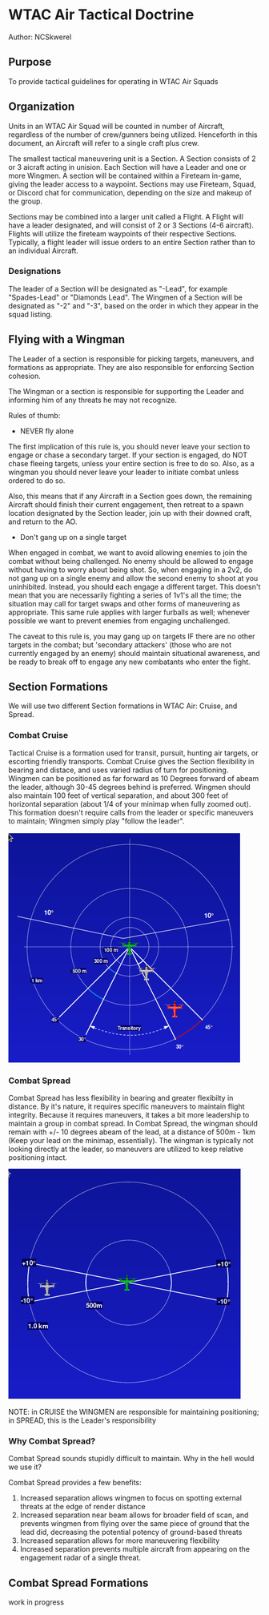 # WTAC Air Tactical Doctrine
Author: NCSkwerel

## Purpose
To provide tactical guidelines for operating in WTAC Air Squads

## Organization
Units in an WTAC Air Squad will be counted in number of Aircraft, regardless of the number of crew/gunners being utilized. Henceforth in this document, an Aircraft will refer to a single craft plus crew.

The smallest tactical maneuvering unit is a Section. A Section consists of 2 or 3 aicraft acting in unision. Each Section will have a Leader and one or more Wingmen. A section will be contained within a Fireteam in-game, giving the leader access to a waypoint. Sections may use Fireteam, Squad, or Discord chat for communication, depending on the size and makeup of the group.

Sections may be combined into a larger unit called a Flight. A Flight will have a leader designated, and will consist of 2 or 3 Sections (4-6 aircraft). Flights will utilize the fireteam waypoints of their respective Sections. Typically, a flight leader will issue orders to an entire Section rather than to an individual Aircraft.

### Designations
The leader of a Section will be designated as "-Lead", for example "Spades-Lead" or "Diamonds Lead".
The Wingmen of a Section will be designated as "-2" and "-3", based on the order in which they appear in the squad listing.

## Flying with a Wingman
The Leader of a section is responsible for picking targets, maneuvers, and formations as appropriate. They are also responsible for enforcing Section cohesion.

The Wingman or a section is responsible for supporting the Leader and informing him of any threats he may not recognize.

Rules of thumb:

- NEVER fly alone

The first implication of this rule is, you should never leave your section to engage or chase a secondary target. If your section is engaged, do NOT chase fleeing targets, unless your entire section is free to do so. Also, as a wingman you should never leave your leader to initiate combat unless ordered to do so.

Also, this means that if any Aircraft in a Section goes down, the remaining Aircraft should finish their current engagement, then retreat to a spawn location designated by the Section leader, join up with their downed craft, and return to the AO.

- Don't gang up on a single target

When engaged in combat, we want to avoid allowing enemies to join the combat without being challenged. No enemy should be allowed to engage without having to worry about being shot. So, when engaging in a 2v2, do not gang up on a single enemy and allow the second enemy to shoot at you uninhibited. Instead, you should each engage a different target. This doesn't mean that you are necessarily fighting a series of 1v1's all the time; the situation may call for target swaps and other forms of maneuvering as appropriate. This same rule applies with larger furballs as well; whenever possible we want to prevent enemies from engaging unchallenged.

The caveat to this rule is, you may gang up on targets IF there are no other targets in the combat; but 'secondary attackers' (those who are not currently engaged by an enemy) should maintain situational awareness, and be ready to break off to engage any new combatants who enter the fight.

## Section Formations
We will use two different Section formations in WTAC Air: Cruise, and Spread.

### Combat Cruise
Tactical Cruise is a formation used for transit, pursuit, hunting air targets, or escorting friendly transports. Combat Cruise gives the Section flexibility in bearing and distace, and uses varied radius of turn for positioning. Wingmen can be positioned as far forward as 10 Degrees forward of abeam the leader, although 30-45 degrees behind is preferred. Wingmen should also maintain 100 feet of vertical separation, and about 300 feet of horizontal separation (about 1/4 of your minimap when fully zoomed out). This formation doesn't require calls from the leader or specific maneuvers to maintain; Wingmen simply play "follow the leader".

![Combat Cruise][cruise]

### Combat Spread
Combat Spread  has less flexibility in bearing and greater flexibilty in distance. By it's nature, it requires specific maneuvers to maintain flight integrity. Because it requires maneuvers, it takes a bit more leadership to maintain a group in combat spread. In Combat Spread, the wingman should remain with +/-  10 degrees abeam of the lead, at a distance of 500m - 1km (Keep your lead on the minimap, essentially). The wingman is typically not looking directly at the leader, so maneuvers are utilized to keep relative positioning intact.

![Combat Spread][spread]

NOTE: in CRUISE the WINGMEN are responsible for maintaining positioning; in SPREAD, this is the Leader's responsibility

### Why Combat Spread?
Combat Spread sounds stupidly difficult to maintain. Why in the hell would we use it?

Combat Spread provides a few benefits:

1. Increased separation allows wingmen to focus on spotting external threats at the edge of render distance
2. Increased separation near beam allows for broader field of scan, and prevents wingmen from flying over the same piece of ground that the lead did, decreasing the potential potency of ground-based threats
3. Increased separation allows for more maneuvering flexibility
4. Increased separation prevents multiple aircraft from appearing on the engagement radar of a single threat.

## Combat Spread Formations

work in progress

[spread]: /images/spread.png
[cruise]: /images/cruise.png
